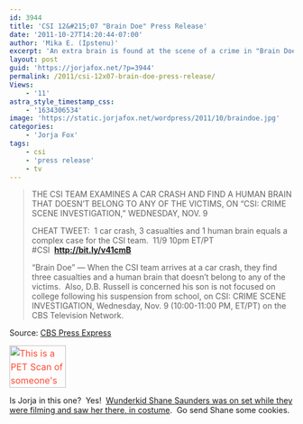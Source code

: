 ```yaml
---
id: 3944
title: 'CSI 12&#215;07 "Brain Doe" Press Release'
date: '2011-10-27T14:20:44-07:00'
author: 'Mika E. (Ipstenu)'
excerpt: 'An extra brain is found at the scene of a crime in "Brain Doe", airing November 9th.'
layout: post
guid: 'https://jorjafox.net/?p=3944'
permalink: /2011/csi-12x07-brain-doe-press-release/
Views:
    - '11'
astra_style_timestamp_css:
    - '1634306534'
image: 'https://static.jorjafox.net/wordpress/2011/10/braindoe.jpg'
categories:
    - 'Jorja Fox'
tags:
    - csi
    - 'press release'
    - tv
---
```


<blockquote>THE CSI TEAM EXAMINES A CAR CRASH AND FIND A HUMAN BRAIN THAT DOESN’T BELONG TO ANY OF THE VICTIMS, ON “CSI: CRIME SCENE INVESTIGATION,” WEDNESDAY, NOV. 9

CHEAT TWEET:  1 car crash, 3 casualties and 1 human brain equals a complex case for the CSI team.  11/9 10pm ET/PT #CSI  **<a href="http://bit.ly/v41cmB">http://bit.ly/v41cmB</a>**

“Brain Doe” — When the CSI team arrives at a car crash, they find three casualties and a human brain that doesn’t belong to any of the victims.  Also, D.B. Russell is concerned his son is not focused on college following his suspension from school, on CSI: CRIME SCENE INVESTIGATION, Wednesday, Nov. 9 (10:00-11:00 PM, ET/PT) on the CBS Television Network.</blockquote>
Source: <a href="http://cbspressexpress.com/cbs-entertainment/releases/view?id=29625">CBS Press Express</a>

<a style="color: #ff4b33; line-height: 24px; font-size: 16px;" href="//static.jorjafox.net/wordpress/2011/10/braindoe.jpg"><img class="alignleft size-thumbnail wp-image-3945" style="border-style: initial; border-color: initial;" title="Brain Doe" src="//static.jorjafox.net/wordpress/2011/10/braindoe-210x140.jpg" alt="This is a PET Scan of someone's brain!" width="100" height="75" /></a>

Is Jorja in this one?  Yes!  <a href="http://twitpic.com/6vr2jw">Wunderkid Shane Saunders was on set while they were filming and saw her there, in costume</a>.  Go send Shane some cookies.
